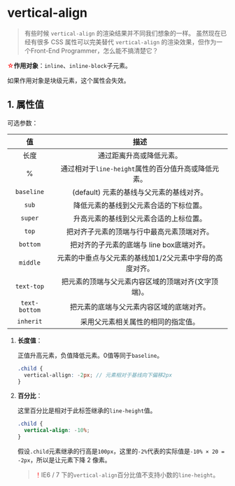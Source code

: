 # vertical-align

> 有些时候 `vertical-align` 的渲染结果并不同我们想象的一样。
> 虽然现在已经有很多 CSS 属性可以完美替代 `vertical-align` 的渲染效果，但作为一个Front-End Programmer，怎么能不搞清楚它？

<font color="red">☆</font>**作用对象**：`inline`、`inline-block`子元素。

如果作用对象是块级元素，这个属性会失效。

## 1. 属性值

可选参数：

|      值       |                             描述                             |
| :-------------: | :----------------------------------------------------------: |
|     长度      |                   通过距离升高或降低元素。                   |
|       %       | 通过相对于`line-height`属性的百分值升高或降低元素。 |
|  `baseline`   |           (default) 元素的基线与父元素的基线对齐。           |
|     `sub`     |            降低元素的基线到父元素合适的下标位置。            |
|    `super`    |            升高元素的基线到父元素合适的上标位置。            |
|     `top`     |           把对齐子元素的顶端与行中最高元素顶端对齐。           |
|   `bottom`    |          把对齐的子元素的底端与 line box底端对齐。           |
|   `middle`    |   元素的中垂点与父元素的基线加1/2父元素中字母的高度对齐。    |
|  `text-top`   |      把元素的顶端与父元素内容区域的顶端对齐(文字顶端)。      |
| `text-bottom` |           把元素的底端与父元素内容区域的底端对齐。           |
|   `inherit`   |              采用父元素相关属性的相同的指定值。              |

1. **长度值**：

   正值升高元素，负值降低元素。0值等同于`baseline`。 

   ```scss
   .child {
     vertical-allign: -2px; // 元素相对于基线向下偏移2px
   }
   ```

3. **百分比**：

   这里百分比是相对于此标签继承的`line-height`值。
   
   ```scss
   .child {
     vertical-align: -10%;
   }
   ```
   
   假设`.child`元素继承的行高是`100px`，这里的`-2%`代表的实际值是`-10% × 20 = -2px`，所以是让元素下降 2 像素。
   
   > <font color="red">！</font>IE6 / 7 下的`vertical-align`百分比值不支持小数的`line-height`。

